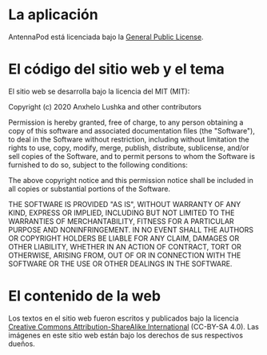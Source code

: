 # La aplicación

AntennaPod está licenciada bajo la [General Public License](https://github.com/AntennaPod/AntennaPod/blob/develop/LICENSE).

# El código del sitio web y el tema

El sitio web se desarrolla bajo la licencia del MIT (MIT):

Copyright (c) 2020 Anxhelo Lushka and other contributors

Permission is hereby granted, free of charge, to any person obtaining a copy of this software and associated documentation files (the "Software"), to deal in the Software without restriction, including without limitation the rights to use, copy, modify, merge, publish, distribute, sublicense, and/or sell copies of the Software, and to permit persons to whom the Software is furnished to do so, subject to the following conditions:

The above copyright notice and this permission notice shall be included in all copies or substantial portions of the Software.

THE SOFTWARE IS PROVIDED "AS IS", WITHOUT WARRANTY OF ANY KIND, EXPRESS OR IMPLIED, INCLUDING BUT NOT LIMITED TO THE WARRANTIES OF MERCHANTABILITY, FITNESS FOR A PARTICULAR PURPOSE AND NONINFRINGEMENT. IN NO EVENT SHALL THE AUTHORS OR COPYRIGHT HOLDERS BE LIABLE FOR ANY CLAIM, DAMAGES OR OTHER LIABILITY, WHETHER IN AN ACTION OF CONTRACT, TORT OR OTHERWISE, ARISING FROM, OUT OF OR IN CONNECTION WITH THE SOFTWARE OR THE USE OR OTHER DEALINGS IN THE SOFTWARE.

# El contenido de la web

Los textos en el sitio web fueron escritos y publicados bajo la licencia [Creative Commons Attribution-ShareAlike International](http://creativecommons.org/licenses/by-sa/4.0/legalcode) (CC-BY-SA 4.0). Las imágenes en este sitio web están bajo los derechos de sus respectivos dueños.
